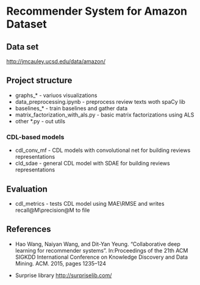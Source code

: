 # Recommender System for Amazon Dataset

## Data set
http://jmcauley.ucsd.edu/data/amazon/

## Project structure

* graphs_* - variuos visualizations
* data_preprocessing.ipynb - preprocess review texts woth spaCy lib
* baselines_* - train baselines and gather data
* matrix_factorization_with_als.py - basic matrix factorizations using ALS
* other *.py - out utils

### CDL-based models
* cdl_conv_mf - CDL models with convolutional net for building reviews representations
* cld_sdae - general CDL model with SDAE for building reviews representations

## Evaluation

* cdl_metrics - tests CDL model using MAE\RMSE and writes recall@M\precision@M to file  

## References

* Hao Wang, Naiyan Wang, and Dit-Yan Yeung. “Collaborative deep learning for recommender systems”. In:Proceedings  of  the  21th  ACM  SIGKDD International Conference on Knowledge Discovery and Data Mining. ACM. 2015, pages 1235–124


* Surprise library http://surpriselib.com/